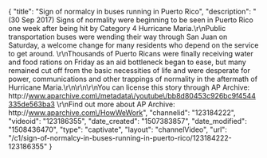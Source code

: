 {
    "title": "Sign of normalcy in buses running in Puerto Rico",
    "description": "(30 Sep 2017) Signs of normality were beginning to be seen in Puerto Rico one week after being hit by Category 4 Hurricane Maria.\r\nPublic transportation buses were wending their way through San Juan on Saturday, a welcome change for many residents who depend on the service to get around.    \r\nThousands of Puerto Ricans were finally receiving water and food rations on Friday as an aid bottleneck began to ease, but many remained cut off from the basic necessities of life and were desperate for power, communications and other trappings of normality in the aftermath of Hurricane Maria.\r\n\r\n\r\nYou can license this story through AP Archive: http:\/\/www.aparchive.com\/metadata\/youtube\/bb8d80453c926bc9f4544335de563ba3 \r\nFind out more about AP Archive: http:\/\/www.aparchive.com\/HowWeWork",
    "channelid": "123184222",
    "videoid": "123186355",
    "date_created": "1507383857",
    "date_modified": "1508436470",
    "type": "captivate",
    "layout": "channelVideo",
    "url": "\/c1\/sign-of-normalcy-in-buses-running-in-puerto-rico\/123184222-123186355"
}